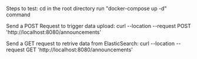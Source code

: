 Steps to test:
cd in the root directory
run "docker-compose up -d" command

Send a POST Request to trigger data upload:
curl --location --request POST 'http://localhost:8080/announcements'

Send a GET request to retrive data from ElasticSearch:
curl --location --request GET 'http://localhost:8080/announcements'
